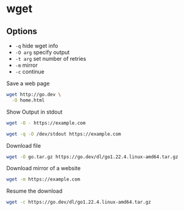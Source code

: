 # wget

## Options

* `-q` hide wget info
* `-O arg` specify output
* `-t arg` set number of retries
* `-m` mirror
* `-c` continue

Save a web page
```sh
wget http://go.dev \
  -O home.html
```

Show Output in stdout
```sh
wget -O - https://example.com
```

```sh
wget -q -O /dev/stdout https://example.com
```

Download file
```sh
wget -O go.tar.gz https://go.dev/dl/go1.22.4.linux-amd64.tar.gz
```

Download mirror of a website
```sh
wget -m https://example.com
```

Resume the download
```sh
wget -c https://go.dev/dl/go1.22.4.linux-amd64.tar.gz
```
